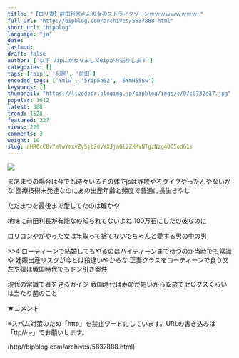 ```yaml
---
title: "【ロリ妻】前田利家さんの女のストライクゾーンｗｗｗｗｗｗｗｗｗ "
full_url: "http://bipblog.com/archives/5837888.html"
short_url: "bipblog"
language: "ja"
date: 
lastmod: 
draft: false
author: ['以下 VipにかわりましてBipがお送りします']
categories: []
tags: ['bip', '利家', '前田']
encoded_tags: ['Ymlw', '5Yip5a62', '5YmN55Sw']
keywords: []
thumbnail: "https://livedoor.blogimg.jp/bipblog/imgs/c/0/c0732e37.jpg"
popular: 1612
latest: 388
trend: 1528
featured: 227
views: 229
comments: 3
weight: 10
slug: aHR0cC8vYmlwYmxvZy5jb20vYXJjaGl2ZXMvNTgzNzg4OC5odG1s
---
```


![](https://livedoor.blogimg.jp/bipblog/imgs/c/0/c0732e37.jpg)

<div><p>まあまつの場合は今でも時々いるその体でjsは詐欺やろタイプやったんやないかな 医療技術未発達なのにあの出産年齢と頻度で普通に長生きやし</p><p>ただまつを最後まで愛してたのは確かや</p><p>地味に前田利長が有能なの知られてないよね 100万石にしたの彼なのに</p><p>ロリコンやがやった女は年取って捨てないでちゃんと愛する男の中の男</p><p>>>4 ローティーンで結婚してもやるのはハイティーンまで待つのが当時でも常識や 妊娠出産リスクが今とは段違いやからな 正妻クラスをローティーンで食う又左や猿は戦国時代でもドン引き案件</p><p>現代の常識で者を見るガイジ 戦国時代は寿命が短いから12歳でセ○クスくらいは当たり前のこと</p><p class='meiryo'>★コメント</p><p class='center'><p class='kyakuchu center'>※スパム対策のため「http」を禁止ワードにしています。URLの書き込みは「ttp//～」でお願いします。</p></p> </div>

(http//bipblog.com/archives/5837888.html)
